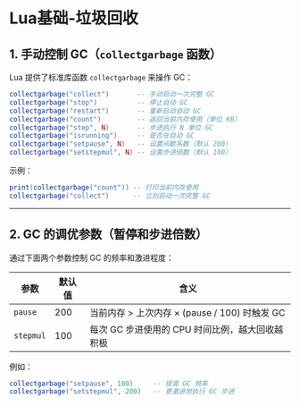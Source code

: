 # Lua基础-垃圾回收


## 1. 手动控制 GC（`collectgarbage` 函数）

Lua 提供了标准库函数 `collectgarbage` 来操作 GC：

```lua
collectgarbage("collect")       -- 手动启动一次完整 GC
collectgarbage("stop")          -- 停止自动 GC
collectgarbage("restart")       -- 重新启动自动 GC
collectgarbage("count")         -- 返回当前内存使用（单位 KB）
collectgarbage("step", N)       -- 步进执行 N 单位 GC
collectgarbage("isrunning")     -- 是否在自动 GC
collectgarbage("setpause", N)   -- 设置间歇系数（默认 200）
collectgarbage("setstepmul", N) -- 设置步进倍数（默认 100）
```

示例：

```lua
print(collectgarbage("count")) -- 打印当前内存使用
collectgarbage("collect")      -- 立刻启动一次完整 GC
```

---

## 2. GC 的调优参数（暂停和步进倍数）

通过下面两个参数控制 GC 的频率和激进程度：

| 参数         | 默认值 | 含义                                                         |
|--------------|--------|--------------------------------------------------------------|
| `pause`      | 200    | 当前内存 > 上次内存 × (pause / 100) 时触发 GC               |
| `stepmul`    | 100    | 每次 GC 步进使用的 CPU 时间比例，越大回收越积极             |

例如：

```lua
collectgarbage("setpause", 100)     -- 提高 GC 频率
collectgarbage("setstepmul", 200)   -- 更激进地执行 GC 步进
```



